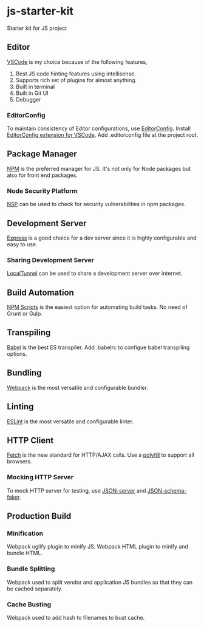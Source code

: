# js-starter-kit
Starter kit for JS project

## Editor
[VSCode](https://code.visualstudio.com/) is my choice because of the following features,
  1. Best JS code hinting features using intellisense.
  2. Supports rich set of plugins for almost anything.
  3. Built in terminal
  4. Built in Git UI
  5. Debugger

### EditorConfig
To maintain consistency of Editor configurations, use [EditorConfig](http://editorconfig.org/). Install [EditorConfig extension for VSCode](https://marketplace.visualstudio.com/items?itemName=EditorConfigTeam.EditorConfig). Add .editorconfig file at the project root.

## Package Manager
[NPM](https://www.npmjs.com/) is the preferred manager for JS. It's not only for Node packages but also for front end packages.

### Node Security Platform
[NSP](https://nodesecurity.io/) can be used to check for security vulnerabilities in npm packages.

## Development Server
[Express](http://expressjs.com/) is a good choice for a dev server since it is highly configurable and easy to use.

### Sharing Development Server
[LocalTunnel](https://localtunnel.github.io/www/) can be used to share a development server over internet.

## Build Automation
[NPM Scripts](https://www.npmjs.com/) is the easiest option for automating build tasks. No need of Grunt or Gulp.

## Transpiling
[Babel](https://babeljs.io/) is the best ES transpiler. Add .babelrc to configue babel transpiling options.

## Bundling
[Webpack](https://webpack.github.io/) is the most versatile and configurable bundler.

## Linting
[ESLint](http://eslint.org/) is the most versatile and configurable linter.

## HTTP Client
[Fetch](https://github.com/github/fetch) is the new standard for HTTP/AJAX calls. Use a [polyfill](https://qa.polyfill.io/v2/docs/) to support all browsers.

### Mocking HTTP Server
To mock HTTP server for testing, use [JSON-server](https://github.com/typicode/json-server) and [JSON-schema-faker](https://github.com/json-schema-faker/json-schema-faker).

## Production Build

### Minification
Webpack uglify plugin to minify JS. Webpack HTML plugin to minify and bundle HTML.

### Bundle Splitting
Webpack used to split vendor and application JS bundles so that they can be cached separately.

### Cache Busting
Webpack used to add hash to filenames to bust cache.

